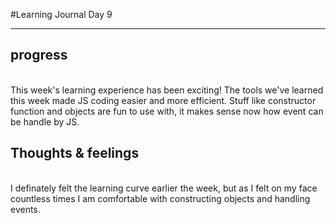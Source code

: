 
#Learning Journal Day 9
<hr />

<h2> progress </h2>
<p>
<br>
This week's learning experience has been exciting! The tools we've learned this week made JS coding easier and more efficient.
Stuff like constructor function and objects are fun to use with, it makes sense now how event can be handle by JS.

</p>
<h2>Thoughts & feelings </h2><br>
I definately felt the learning curve earlier the week, but as I felt on my face countless times I am comfortable with constructing objects and handling events.


<p>






</p>
